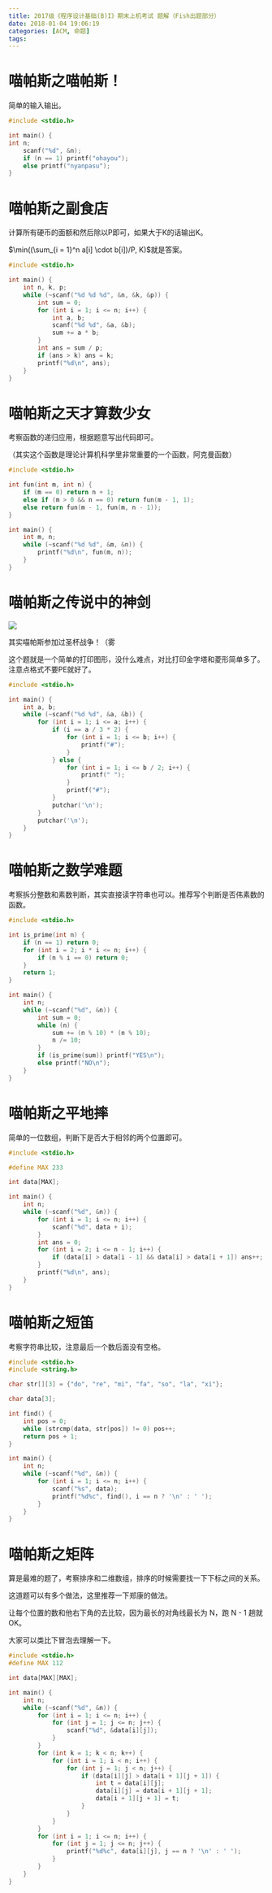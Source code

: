 ```yaml
---
title: 2017级《程序设计基础(B)I》期末上机考试 题解（Fish出题部分）
date: 2018-01-04 19:06:19
categories: [ACM, 命题]
tags:
---
```

# 喵帕斯之喵帕斯！

简单的输入输出。

```cpp
#include <stdio.h>

int main() {
int n;
    scanf("%d", &n);
    if (n == 1) printf("ohayou");
    else printf("nyanpasu");
}
```



# 喵帕斯之副食店

计算所有硬币的面额和然后除以P即可，如果大于K的话输出K。

$\min((\sum_{i = 1}^n a[i] \cdot b[i])/P, K)$就是答案。

```cpp
#include <stdio.h>

int main() {
    int n, k, p;
    while (~scanf("%d %d %d", &n, &k, &p)) {
        int sum = 0;
        for (int i = 1; i <= n; i++) {
            int a, b;
            scanf("%d %d", &a, &b);
            sum += a * b;
        }
        int ans = sum / p;
        if (ans > k) ans = k;
        printf("%d\n", ans);
    }
}
```

# 喵帕斯之天才算数少女

考察函数的递归应用，根据题意写出代码即可。

（其实这个函数是理论计算机科学里非常重要的一个函数，阿克曼函数）

```cpp
#include <stdio.h>

int fun(int m, int n) {
    if (m == 0) return n + 1;
    else if (m > 0 && n == 0) return fun(m - 1, 1);
    else return fun(m - 1, fun(m, n - 1));
}

int main() {
    int m, n;
    while (~scanf("%d %d", &m, &n)) {
        printf("%d\n", fun(m, n));
    }
}
```

# 喵帕斯之传说中的神剑

![](http://imgsrc.baidu.com/forum/pic/item/9178281f95cad1c8a2e3cbea7a3e6709c83d515c.jpg)

其实喵帕斯参加过圣杯战争！（雾

这个题就是一个简单的打印图形，没什么难点，对比打印金字塔和菱形简单多了。注意点格式不要PE就好了。

```cpp
#include <stdio.h>

int main() {
    int a, b;
    while (~scanf("%d %d", &a, &b)) {
        for (int i = 1; i <= a; i++) {
            if (i == a / 3 * 2) {
                for (int i = 1; i <= b; i++) {
                    printf("#");
                }
            } else {
                for (int i = 1; i <= b / 2; i++) {
                    printf(" ");
                }
                printf("#");
            }
            putchar('\n');
        }
        putchar('\n');
    }
}
```

# 喵帕斯之数学难题

考察拆分整数和素数判断，其实直接读字符串也可以。推荐写个判断是否伟素数的函数。

```cpp
#include <stdio.h>

int is_prime(int n) {
    if (n == 1) return 0;
    for (int i = 2; i * i <= n; i++) {
        if (n % i == 0) return 0;
    }
    return 1;
}

int main() {
    int n;
    while (~scanf("%d", &n)) {
        int sum = 0;
        while (n) {
            sum += (n % 10) * (n % 10);
            n /= 10;
        }
        if (is_prime(sum)) printf("YES\n");
        else printf("NO\n");
    }
}
```

# 喵帕斯之平地摔

简单的一位数组，判断下是否大于相邻的两个位置即可。

```cpp
#include <stdio.h>

#define MAX 233

int data[MAX];

int main() {
    int n;
    while (~scanf("%d", &n)) {
        for (int i = 1; i <= n; i++) {
            scanf("%d", data + i);
        }
        int ans = 0;
        for (int i = 2; i <= n - 1; i++) {
            if (data[i] > data[i - 1] && data[i] > data[i + 1]) ans++;
        }
        printf("%d\n", ans);
    }
}
```

# 喵帕斯之短笛

考察字符串比较，注意最后一个数后面没有空格。

```cpp
#include <stdio.h>
#include <string.h>

char str[][3] = {"do", "re", "mi", "fa", "so", "la", "xi"};

char data[3];

int find() {
    int pos = 0;
    while (strcmp(data, str[pos]) != 0) pos++;
    return pos + 1;
}

int main() {
    int n;
    while (~scanf("%d", &n)) {
        for (int i = 1; i <= n; i++) {
            scanf("%s", data);
            printf("%d%c", find(), i == n ? '\n' : ' ');
        }
    }
}
```

# 喵帕斯之矩阵

算是最难的题了，考察排序和二维数组，排序的时候需要找一下下标之间的关系。

这道题可以有多个做法，这里推荐一下郑康的做法。

让每个位置的数和他右下角的去比较，因为最长的对角线最长为 N，跑 N - 1 趟就OK。

大家可以类比下冒泡去理解一下。

```cpp
#include <stdio.h>
#define MAX 112

int data[MAX][MAX];

int main() {
    int n;
    while (~scanf("%d", &n)) {
        for (int i = 1; i <= n; i++) {
            for (int j = 1; j <= n; j++) {
                scanf("%d", &data[i][j]);
            }
        }
        for (int k = 1; k < n; k++) {
            for (int i = 1; i < n; i++) {
                for (int j = 1; j < n; j++) {
                    if (data[i][j] > data[i + 1][j + 1]) {
                        int t = data[i][j];
                        data[i][j] = data[i + 1][j + 1];
                        data[i + 1][j + 1] = t;
                    }
                }
            }
        }
        for (int i = 1; i <= n; i++) {
            for (int j = 1; j <= n; j++) {
                printf("%d%c", data[i][j], j == n ? '\n' : ' ');
            }
        }
    }
}
```

